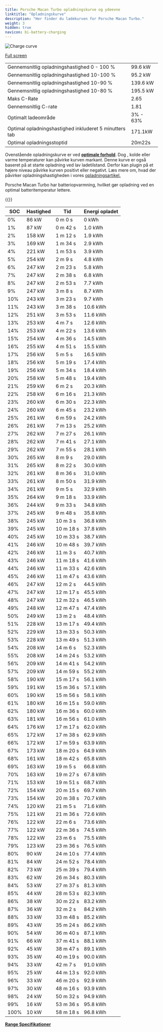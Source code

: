 ```yaml
---
title: Porsche Macan Turbo opladningskurve og ydeevne
linktitle: "Opladningskurve"
description: "Her finder du ladekurven for Porsche Macan Turbo."
weight: 3
hidden: true
navicon: bi-battery-charging
---
```

<!-- markdownlint-disable MD033 -->
<img src="../chargingcurve.svg" alt="Charge curve" class="img-fluid">

[Full screen](../chargingcurve.svg)


<table class="table table-striped border">
<tbody>
<tr>
<td>Gennemsnitlig opladningshastighed 0 - 100 %</td><td>99.6 kW</td>
</tr>
<tr>
<td>Gennemsnitlig opladningshastighed 10-100 %</td><td>95.2 kW</td>
</tr>
<tr>
<td>Gennemsnitlig opladningshastighed 10-90 %</td><td>139.6 kW</td>
</tr>
<tr>
<td>Gennemsnitlig opladningshastighed 10-80 %</td><td>195.5 kW</td>
</tr>
<tr>
<td>Maks C-Rate</td><td>2.65</td>
</tr>
<tr>
<td>Gennemsnitlig C-rate</td><td>1.81</td>
</tr>
<tr>
<td>Optimalt ladeområde</td><td>3% - 63%</td>
</tr>
<tr>
<td>Optimal opladningshastighed inkluderet 5 minutters tab</td><td>171.1kW</td>
</tr>
<tr>
<td>Optimal opladningsstoptid</td><td>20m22s</td>
</tr>
</tbody>
</table>


Ovenstående opladningskurve er ved **[optimale forhold](../../../../../technology/battery/charging/#temperature)**. Dog , kolde eller varme temperaturer kan påvirke kurven markant. Denne kurve er også baseret på at starte opladning ved lav ladetilstand. Derfor kan plugin på et højere niveau påvirke kurven positivt eller negativt. Læs mere om, hvad der påvirker opladningshastigheden i vores [opladningsartikel.](../../../../../technology/battery/charging/)


Porsche Macan Turbo har batteriopvarmning, hvilket gør opladning ved en optimal batteritemperatur lettere.


{{<evkxdisplayaddarticle />}}
<table class="table table-striped border">
<thead>
<tr><th>SOC</th><th>Hastighed</th><th>Tid</th><th>Energi opladet</th></tr>
</thead>
<tbody>
<tr>
<td>0%</td><td>86 kW</td><td> 0 m 0 s </td><td>0 kWh </td>
</tr>
<tr>
<td>1%</td><td>87 kW</td><td> 0 m 42 s </td><td>1.0 kWh </td>
</tr>
<tr>
<td>2%</td><td>158 kW</td><td> 1 m 12 s </td><td>1.9 kWh </td>
</tr>
<tr>
<td>3%</td><td>169 kW</td><td> 1 m 34 s </td><td>2.9 kWh </td>
</tr>
<tr>
<td>4%</td><td>221 kW</td><td> 1 m 53 s </td><td>3.9 kWh </td>
</tr>
<tr>
<td>5%</td><td>254 kW</td><td> 2 m 9 s </td><td>4.8 kWh </td>
</tr>
<tr>
<td>6%</td><td>247 kW</td><td> 2 m 23 s </td><td>5.8 kWh </td>
</tr>
<tr>
<td>7%</td><td>247 kW</td><td> 2 m 38 s </td><td>6.8 kWh </td>
</tr>
<tr>
<td>8%</td><td>247 kW</td><td> 2 m 53 s </td><td>7.7 kWh </td>
</tr>
<tr>
<td>9%</td><td>247 kW</td><td> 3 m 8 s </td><td>8.7 kWh </td>
</tr>
<tr>
<td>10%</td><td>243 kW</td><td> 3 m 23 s </td><td>9.7 kWh </td>
</tr>
<tr>
<td>11%</td><td>243 kW</td><td> 3 m 38 s </td><td>10.6 kWh </td>
</tr>
<tr>
<td>12%</td><td>251 kW</td><td> 3 m 53 s </td><td>11.6 kWh </td>
</tr>
<tr>
<td>13%</td><td>253 kW</td><td> 4 m 7 s </td><td>12.6 kWh </td>
</tr>
<tr>
<td>14%</td><td>253 kW</td><td> 4 m 22 s </td><td>13.6 kWh </td>
</tr>
<tr>
<td>15%</td><td>254 kW</td><td> 4 m 36 s </td><td>14.5 kWh </td>
</tr>
<tr>
<td>16%</td><td>255 kW</td><td> 4 m 51 s </td><td>15.5 kWh </td>
</tr>
<tr>
<td>17%</td><td>256 kW</td><td> 5 m 5 s </td><td>16.5 kWh </td>
</tr>
<tr>
<td>18%</td><td>256 kW</td><td> 5 m 19 s </td><td>17.4 kWh </td>
</tr>
<tr>
<td>19%</td><td>256 kW</td><td> 5 m 34 s </td><td>18.4 kWh </td>
</tr>
<tr>
<td>20%</td><td>258 kW</td><td> 5 m 48 s </td><td>19.4 kWh </td>
</tr>
<tr>
<td>21%</td><td>259 kW</td><td> 6 m 2 s </td><td>20.3 kWh </td>
</tr>
<tr>
<td>22%</td><td>258 kW</td><td> 6 m 16 s </td><td>21.3 kWh </td>
</tr>
<tr>
<td>23%</td><td>260 kW</td><td> 6 m 30 s </td><td>22.3 kWh </td>
</tr>
<tr>
<td>24%</td><td>260 kW</td><td> 6 m 45 s </td><td>23.2 kWh </td>
</tr>
<tr>
<td>25%</td><td>261 kW</td><td> 6 m 59 s </td><td>24.2 kWh </td>
</tr>
<tr>
<td>26%</td><td>261 kW</td><td> 7 m 13 s </td><td>25.2 kWh </td>
</tr>
<tr>
<td>27%</td><td>262 kW</td><td> 7 m 27 s </td><td>26.1 kWh </td>
</tr>
<tr>
<td>28%</td><td>262 kW</td><td> 7 m 41 s </td><td>27.1 kWh </td>
</tr>
<tr>
<td>29%</td><td>262 kW</td><td> 7 m 55 s </td><td>28.1 kWh </td>
</tr>
<tr>
<td>30%</td><td>265 kW</td><td> 8 m 9 s </td><td>29.0 kWh </td>
</tr>
<tr>
<td>31%</td><td>265 kW</td><td> 8 m 22 s </td><td>30.0 kWh </td>
</tr>
<tr>
<td>32%</td><td>261 kW</td><td> 8 m 36 s </td><td>31.0 kWh </td>
</tr>
<tr>
<td>33%</td><td>261 kW</td><td> 8 m 50 s </td><td>31.9 kWh </td>
</tr>
<tr>
<td>34%</td><td>261 kW</td><td> 9 m 5 s </td><td>32.9 kWh </td>
</tr>
<tr>
<td>35%</td><td>264 kW</td><td> 9 m 18 s </td><td>33.9 kWh </td>
</tr>
<tr>
<td>36%</td><td>244 kW</td><td> 9 m 33 s </td><td>34.8 kWh </td>
</tr>
<tr>
<td>37%</td><td>245 kW</td><td> 9 m 48 s </td><td>35.8 kWh </td>
</tr>
<tr>
<td>38%</td><td>245 kW</td><td> 10 m 3 s </td><td>36.8 kWh </td>
</tr>
<tr>
<td>39%</td><td>245 kW</td><td> 10 m 18 s </td><td>37.8 kWh </td>
</tr>
<tr>
<td>40%</td><td>245 kW</td><td> 10 m 33 s </td><td>38.7 kWh </td>
</tr>
<tr>
<td>41%</td><td>246 kW</td><td> 10 m 48 s </td><td>39.7 kWh </td>
</tr>
<tr>
<td>42%</td><td>246 kW</td><td> 11 m 3 s </td><td>40.7 kWh </td>
</tr>
<tr>
<td>43%</td><td>246 kW</td><td> 11 m 18 s </td><td>41.6 kWh </td>
</tr>
<tr>
<td>44%</td><td>246 kW</td><td> 11 m 33 s </td><td>42.6 kWh </td>
</tr>
<tr>
<td>45%</td><td>246 kW</td><td> 11 m 47 s </td><td>43.6 kWh </td>
</tr>
<tr>
<td>46%</td><td>247 kW</td><td> 12 m 2 s </td><td>44.5 kWh </td>
</tr>
<tr>
<td>47%</td><td>247 kW</td><td> 12 m 17 s </td><td>45.5 kWh </td>
</tr>
<tr>
<td>48%</td><td>247 kW</td><td> 12 m 32 s </td><td>46.5 kWh </td>
</tr>
<tr>
<td>49%</td><td>248 kW</td><td> 12 m 47 s </td><td>47.4 kWh </td>
</tr>
<tr>
<td>50%</td><td>249 kW</td><td> 13 m 2 s </td><td>48.4 kWh </td>
</tr>
<tr>
<td>51%</td><td>228 kW</td><td> 13 m 17 s </td><td>49.4 kWh </td>
</tr>
<tr>
<td>52%</td><td>229 kW</td><td> 13 m 33 s </td><td>50.3 kWh </td>
</tr>
<tr>
<td>53%</td><td>228 kW</td><td> 13 m 49 s </td><td>51.3 kWh </td>
</tr>
<tr>
<td>54%</td><td>208 kW</td><td> 14 m 6 s </td><td>52.3 kWh </td>
</tr>
<tr>
<td>55%</td><td>208 kW</td><td> 14 m 24 s </td><td>53.2 kWh </td>
</tr>
<tr>
<td>56%</td><td>209 kW</td><td> 14 m 41 s </td><td>54.2 kWh </td>
</tr>
<tr>
<td>57%</td><td>209 kW</td><td> 14 m 59 s </td><td>55.2 kWh </td>
</tr>
<tr>
<td>58%</td><td>190 kW</td><td> 15 m 17 s </td><td>56.1 kWh </td>
</tr>
<tr>
<td>59%</td><td>191 kW</td><td> 15 m 36 s </td><td>57.1 kWh </td>
</tr>
<tr>
<td>60%</td><td>190 kW</td><td> 15 m 56 s </td><td>58.1 kWh </td>
</tr>
<tr>
<td>61%</td><td>180 kW</td><td> 16 m 15 s </td><td>59.0 kWh </td>
</tr>
<tr>
<td>62%</td><td>180 kW</td><td> 16 m 36 s </td><td>60.0 kWh </td>
</tr>
<tr>
<td>63%</td><td>181 kW</td><td> 16 m 56 s </td><td>61.0 kWh </td>
</tr>
<tr>
<td>64%</td><td>176 kW</td><td> 17 m 17 s </td><td>62.0 kWh </td>
</tr>
<tr>
<td>65%</td><td>172 kW</td><td> 17 m 38 s </td><td>62.9 kWh </td>
</tr>
<tr>
<td>66%</td><td>172 kW</td><td> 17 m 59 s </td><td>63.9 kWh </td>
</tr>
<tr>
<td>67%</td><td>173 kW</td><td> 18 m 20 s </td><td>64.9 kWh </td>
</tr>
<tr>
<td>68%</td><td>161 kW</td><td> 18 m 42 s </td><td>65.8 kWh </td>
</tr>
<tr>
<td>69%</td><td>163 kW</td><td> 19 m 5 s </td><td>66.8 kWh </td>
</tr>
<tr>
<td>70%</td><td>163 kW</td><td> 19 m 27 s </td><td>67.8 kWh </td>
</tr>
<tr>
<td>71%</td><td>153 kW</td><td> 19 m 51 s </td><td>68.7 kWh </td>
</tr>
<tr>
<td>72%</td><td>154 kW</td><td> 20 m 15 s </td><td>69.7 kWh </td>
</tr>
<tr>
<td>73%</td><td>154 kW</td><td> 20 m 38 s </td><td>70.7 kWh </td>
</tr>
<tr>
<td>74%</td><td>120 kW</td><td> 21 m 5 s </td><td>71.6 kWh </td>
</tr>
<tr>
<td>75%</td><td>121 kW</td><td> 21 m 36 s </td><td>72.6 kWh </td>
</tr>
<tr>
<td>76%</td><td>122 kW</td><td> 22 m 6 s </td><td>73.6 kWh </td>
</tr>
<tr>
<td>77%</td><td>122 kW</td><td> 22 m 36 s </td><td>74.5 kWh </td>
</tr>
<tr>
<td>78%</td><td>122 kW</td><td> 23 m 6 s </td><td>75.5 kWh </td>
</tr>
<tr>
<td>79%</td><td>123 kW</td><td> 23 m 36 s </td><td>76.5 kWh </td>
</tr>
<tr>
<td>80%</td><td>90 kW</td><td> 24 m 10 s </td><td>77.4 kWh </td>
</tr>
<tr>
<td>81%</td><td>84 kW</td><td> 24 m 52 s </td><td>78.4 kWh </td>
</tr>
<tr>
<td>82%</td><td>73 kW</td><td> 25 m 39 s </td><td>79.4 kWh </td>
</tr>
<tr>
<td>83%</td><td>62 kW</td><td> 26 m 34 s </td><td>80.3 kWh </td>
</tr>
<tr>
<td>84%</td><td>53 kW</td><td> 27 m 37 s </td><td>81.3 kWh </td>
</tr>
<tr>
<td>85%</td><td>44 kW</td><td> 28 m 53 s </td><td>82.3 kWh </td>
</tr>
<tr>
<td>86%</td><td>38 kW</td><td> 30 m 22 s </td><td>83.2 kWh </td>
</tr>
<tr>
<td>87%</td><td>36 kW</td><td> 32 m 2 s </td><td>84.2 kWh </td>
</tr>
<tr>
<td>88%</td><td>33 kW</td><td> 33 m 48 s </td><td>85.2 kWh </td>
</tr>
<tr>
<td>89%</td><td>43 kW</td><td> 35 m 24 s </td><td>86.2 kWh </td>
</tr>
<tr>
<td>90%</td><td>54 kW</td><td> 36 m 40 s </td><td>87.1 kWh </td>
</tr>
<tr>
<td>91%</td><td>66 kW</td><td> 37 m 41 s </td><td>88.1 kWh </td>
</tr>
<tr>
<td>92%</td><td>45 kW</td><td> 38 m 47 s </td><td>89.1 kWh </td>
</tr>
<tr>
<td>93%</td><td>35 kW</td><td> 40 m 19 s </td><td>90.0 kWh </td>
</tr>
<tr>
<td>94%</td><td>33 kW</td><td> 42 m 7 s </td><td>91.0 kWh </td>
</tr>
<tr>
<td>95%</td><td>25 kW</td><td> 44 m 13 s </td><td>92.0 kWh </td>
</tr>
<tr>
<td>96%</td><td>33 kW</td><td> 46 m 20 s </td><td>92.9 kWh </td>
</tr>
<tr>
<td>97%</td><td>30 kW</td><td> 48 m 16 s </td><td>93.9 kWh </td>
</tr>
<tr>
<td>98%</td><td>24 kW</td><td> 50 m 32 s </td><td>94.9 kWh </td>
</tr>
<tr>
<td>99%</td><td>16 kW</td><td> 53 m 36 s </td><td>95.8 kWh </td>
</tr>
<tr>
<td>100%</td><td>10 kW</td><td> 58 m 18 s </td><td>96.8 kWh </td>
</tr>
</tbody>
</table>

<div class="mt-3 mb-3">
<a href="../rangeandconsumption/" class="text-decoration-none text-black">
<strong><i class="bi-arrow-left"></i> Range </strong>
</a>
<a href="../specifications/" class="text-decoration-none text-black float-end">
<strong>Specifikationer <i class="bi-arrow-right"></i></strong>
</a>
</div>
